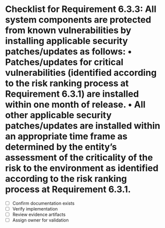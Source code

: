 # Checklist for Requirement 6.3.3: All system components are protected from known vulnerabilities by installing applicable security patches/updates as follows: • Patches/updates for critical vulnerabilities (identified according to the risk ranking process at Requirement 6.3.1) are installed within one month of release. • All other applicable security patches/updates are installed within an appropriate time frame as determined by the entity’s assessment of the criticality of the risk to the environment as identified according to the risk ranking process at Requirement 6.3.1.

- [ ] Confirm documentation exists
- [ ] Verify implementation
- [ ] Review evidence artifacts
- [ ] Assign owner for validation
